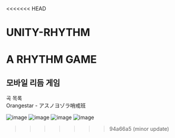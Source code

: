 <<<<<<< HEAD
# UNITY-RHYTHM
A RHYTHM GAME
=======
## 모바일 리듬 게임
곡 목록<br>
Orangestar - アスノヨゾラ哨戒班

![image](https://github.com/jeong-jimin-github/RHYTHM-SEKAI/assets/95138574/c4128903-de35-4221-9a1b-e818c778d900)
![image](https://github.com/jeong-jimin-github/RHYTHM-SEKAI/assets/95138574/1708ef51-7338-43b2-8dcf-d0f206a8a038)
![image](https://github.com/jeong-jimin-github/RHYTHM-SEKAI/assets/95138574/a3c7347d-fa78-4445-9a10-de50b89f11bb)
![image](https://github.com/jeong-jimin-github/RHYTHM-SEKAI/assets/95138574/f7b2ec44-49df-46ed-a6d3-67a9e5e5dfed)
>>>>>>> 94a66a5 (minor update)
